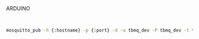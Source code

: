 ARDUINO

<br>

```bash
mosquitto_pub -h {:hostname} -p {:port} -d -u tbmq_dev -P tbmq_dev -t tbmq/demo/topic -m 'Hello World' -q 1 -V mqttv5{:copy-code}
```
